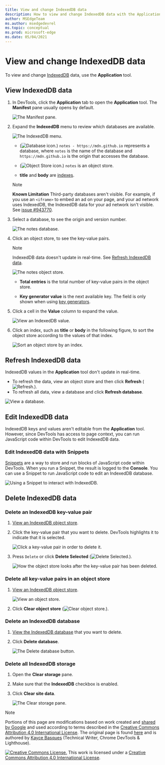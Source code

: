 ```yaml
---
title: View and change IndexedDB data
description: How to view and change IndexedDB data with the Application panel and Snippets.
author: MSEdgeTeam
ms.author: msedgedevrel
ms.topic: conceptual
ms.prod: microsoft-edge
ms.date: 05/04/2021
---
```

<!-- Copyright Kayce Basques

   Licensed under the Apache License, Version 2.0 (the "License");
   you may not use this file except in compliance with the License.
   You may obtain a copy of the License at

       https://www.apache.org/licenses/LICENSE-2.0

   Unless required by applicable law or agreed to in writing, software
   distributed under the License is distributed on an "AS IS" BASIS,
   WITHOUT WARRANTIES OR CONDITIONS OF ANY KIND, either express or implied.
   See the License for the specific language governing permissions and
   limitations under the License.  -->
# View and change IndexedDB data

To view and change [IndexedDB](https://developer.mozilla.org/docs/Web/API/IndexedDB_API) data, use the **Application** tool.


<!-- ====================================================================== -->
## View IndexedDB data

1. In DevTools, click the **Application** tab to open the **Application** tool.  The **Manifest** pane usually opens by default.

   ![The Manifest pane.](../media/storage-application-manifest-empty.msft.png)

1. Expand the **IndexedDB** menu to review which databases are available.

   ![The IndexedDB menu.](../media/storage-application-storage-indexeddb.msft.png)

   * (![Database icon.](../media/database-icon.msft.png)) `notes - https://mdn.github.io` represents a database, where `notes` is the name of the database and `https://mdn.github.io` is the origin that accesses the database.

   * (![Object Store icon.](../media/object-store-icon.msft.png)) `notes` is an object store.

   *  **title** and **body** are [indexes](https://developer.mozilla.org/docs/Web/API/IndexedDB_API/Using_IndexedDB#Using_an_index).

   > [!NOTE]
   > **Known Limitation**  Third-party databases aren't visible.  For example, if you use an `<iframe>` to embed an ad on your page, and your ad network uses IndexedDB, the IndexedDB data for your ad network isn't visible.  See [issue #943770](https://crbug.com/943770).

1. Select a database, to see the origin and version number.

   ![The notes database.](../media/storage-application-storage-indexeddb-notes_db.msft.png)

1. Click an object store, to see the key-value pairs.

   > [!NOTE]
   > IndexedDB data doesn't update in real-time.  See [Refresh IndexedDB data](#refresh-indexeddb-data).

   ![The notes object store.](../media/storage-application-storage-indexeddb-notes_db-notes_os.msft.png)

   *  **Total entries** is the total number of key-value pairs in the object store.

   *  **Key generator value** is the next available key.  The field is only shown when using [key generators](https://developer.mozilla.org/docs/Web/API/IndexedDB_API/Basic_Concepts_Behind_IndexedDB#gloss_keygenerator).

1. Click a cell in the **Value** column to expand the value.

   ![View an IndexedDB value.](../media/storage-application-storage-indexeddb-notes_db-notes_os-edge-chromium.msft.png)

1. Click an index, such as **title** or **body** in the following figure, to sort the object store according to the values of that index.

   ![Sort an object store by an index.](../media/storage-application-storage-indexeddb-notes_db-notes_os-title.msft.png)


<!-- ====================================================================== -->
## Refresh IndexedDB data

IndexedDB values in the **Application** tool don't update in real-time.

*  To refresh the data, view an object store and then click **Refresh** (![Refresh.](../media/reload-icon.msft.png)).
*  To refresh all data, view a database and click **Refresh database**.

![View a database.](../media/storage-application-storage-indexeddb-notes_db-notes_os-refresh-database.msft.png)


<!-- ====================================================================== -->
## Edit IndexedDB data

IndexedDB keys and values aren't editable from the **Application** tool.  However, since DevTools has access to page context, you can run JavaScript code within DevTools to edit IndexedDB data.

### Edit IndexedDB data with Snippets

[Snippets](../javascript/snippets.md) are a way to store and run blocks of JavaScript code within DevTools.  When you run a Snippet, the result is logged to the **Console**.  You can use a Snippet to run JavaScript code to edit an IndexedDB database.

![Using a Snippet to interact with IndexedDB.](../media/storage-sources-snippets-indexeddb-output.msft.png)


<!-- ====================================================================== -->
## Delete IndexedDB data

### Delete an IndexedDB key-value pair

1. [View an IndexedDB object store](#view-indexeddb-data).

1. Click the key-value pair that you want to delete.  DevTools highlights it to indicate that it is selected.

   ![Click a key-value pair in order to delete it.](../media/storage-application-storage-indexeddb-notes_db-notes_os2.msft.png)

1. Press `Delete` or click **Delete Selected** (![Delete Selected.](../media/delete-icon.msft.png)).

   ![How the object store looks after the key-value pair has been deleted.](../media/storage-application-storage-indexeddb-notes_db-notes_os-delete-selected.msft.png)

### Delete all key-value pairs in an object store

1. [View an IndexedDB object store](#view-indexeddb-data).

   ![View an object store.](../media/storage-application-storage-indexeddb-notes_db-notes_os-clear-object-store.msft.png)

1. Click **Clear object store** (![Clear object store.](../media/clear-icon.msft.png)).

### Delete an IndexedDB database

1. [View the IndexedDB database](#view-indexeddb-data) that you want to delete.

1. Click **Delete database**.

   ![The Delete database button.](../media/storage-application-storage-indexeddb-notes_db-delete-database.msft.png)

### Delete all IndexedDB storage

1. Open the **Clear storage** pane.

1. Make sure that the **IndexedDB** checkbox is enabled.

1. Click **Clear site data**.

   ![The Clear storage pane.](../media/storage-application-clear-storage-indexeddb-clear-site-data.msft.png)


<!-- ====================================================================== -->
> [!NOTE]
> Portions of this page are modifications based on work created and [shared by Google](https://developers.google.com/terms/site-policies) and used according to terms described in the [Creative Commons Attribution 4.0 International License](https://creativecommons.org/licenses/by/4.0).
> The original page is found [here](https://developers.google.com/web/tools/chrome-devtools/storage/indexeddb) and is authored by [Kayce Basques](https://developers.google.com/web/resources/contributors#kayce-basques) (Technical Writer, Chrome DevTools \& Lighthouse).

[![Creative Commons License.](https://i.creativecommons.org/l/by/4.0/88x31.png)](https://creativecommons.org/licenses/by/4.0)
This work is licensed under a [Creative Commons Attribution 4.0 International License](https://creativecommons.org/licenses/by/4.0).
